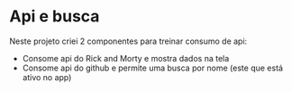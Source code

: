 # Api e busca

Neste projeto criei 2 componentes para treinar consumo de api:
 - Consome api do Rick and Morty e mostra dados na tela
 - Consome api do github e permite uma busca por nome (este que está ativo no app)